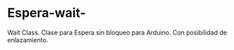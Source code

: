 # Espera-wait-
Wait Class.   Clase para Espera sin bloqueo para Arduino. Con posibilidad de enlazamiento.
